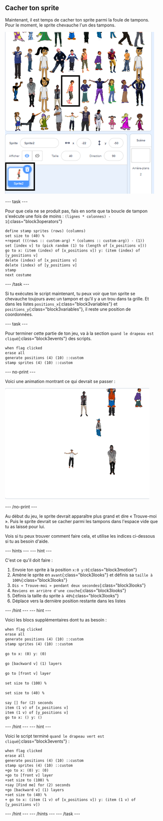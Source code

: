 ## Cacher ton sprite

Maintenant, il est temps de cacher ton sprite parmi la foule de tampons. Pour le moment, le sprite chevauche l'un des tampons.

![superposition](images/overplap-annotated.png)

\--- task \---

Pour que cela ne se produit pas, fais en sorte que ta boucle de tampon s'exécute une fois de moins : `(lignes * colonnes) - 1`{:class="block3operators"}

```blocks3
define stamp sprites (rows) (columns)
set size to (40) %
+repeat (((rows :: custom-arg) * (columns :: custom-arg)) - (1))
set [index v] to (pick random (1) to (length of [x_positions v]))
go to x: (item (index) of [x_positions v]) y: (item (index) of [y_positions v]
delete (index) of [x_positions v]
delete (index) of [y_positions v]
stamp
next costume
```

\--- /task \---

Si tu exécutes le script maintenant, tu peux voir que ton sprite se chevauche toujours avec un tampon et qu'il y a un trou dans ta grille. Et dans les listes `positions_x`{:class="block3variables"} et `positions_y`{:class="block3variables"}, il reste une position de coordonnées.

\--- task \---

Pour terminer cette partie de ton jeu, va à la section `quand le drapeau est cliqué`{:class="block3events"} des scripts.

```blocks3
when flag clicked
erase all
generate positions (4) (10) ::custom
stamp sprites (4) (10) ::custom
```

\--- no-print \---

Voici une animation montrant ce qui devrait se passer :

![animation](images/demo_1.gif)

\--- /no-print \---

Au début du jeu, le sprite devrait apparaître plus grand et dire « Trouve-moi ». Puis le sprite devrait se cacher parmi les tampons dans l'espace vide que tu as laissé pour lui.

Vois si tu peux trouver comment faire cela, et utilise les indices ci-dessous si tu as besoin d'aide.

\--- hints \--- \--- hint \---

C'est ce qu'il doit faire :

1. Envoie ton sprite à la position `x:0 y:0`{:class="block3motion"}
2. Amène le sprite en `avant`{:class="block3looks"} et définis sa `taille à 100%`{:class="block3looks"}
3. `Dis « Trouve-moi » pendant deux secondes`{:class="block3looks"}
4. `Reviens en arrière d'une couche`{:class="block3looks"}
5. Définis la taille du sprite `à 40%`{:class="block3looks"}
6. Déplace vers la dernière position restante dans les listes

\--- /hint \--- \--- hint \---

Voici les blocs supplémentaires dont tu as besoin :

```blocks3
when flag clicked
erase all
generate positions (4) (10) ::custom
stamp sprites (4) (10) ::custom

go to x: (0) y: (0)

go [backward v] (1) layers

go to [front v] layer

set size to (100) %

set size to (40) %

say [] for (2) seconds
item (1 v) of [x_positions v]
item (1 v) of [y_positions v]
go to x: () y: ()
```

\--- /hint \--- \--- hint \---

Voici le script terminé `quand le drapeau vert est cliqué`{:class="block3events"} :

```blocks3
when flag clicked
erase all
generate positions (4) (10) ::custom
stamp sprites (4) (10) ::custom
+go to x: (0) y: (0)
+go to [front v] layer
+set size to (100) %
+say [Find me] for (2) seconds
+go [backward v] (1) layers
+set size to (40) %
+ go to x: (item (1 v) of [x_positions v]) y: (item (1 v) of [y_positions v])
```

\--- /hint \--- \--- /hints \--- \--- /task \---